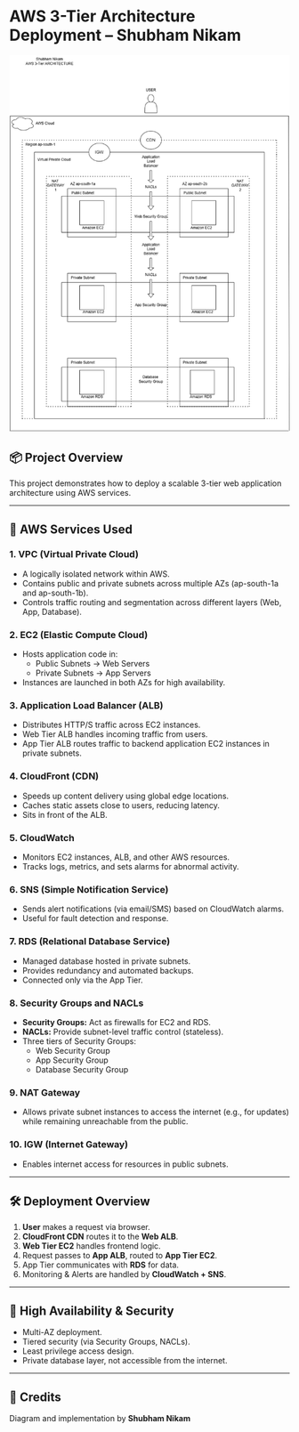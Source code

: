# AWS 3-Tier Architecture Deployment – Shubham Nikam

![Architecture Diagram](Diagram.png)

## 📦 Project Overview

This project demonstrates how to deploy a scalable 3-tier web application architecture using AWS services.

---

## 🧱 AWS Services Used

### 1. **VPC (Virtual Private Cloud)**
- A logically isolated network within AWS.
- Contains public and private subnets across multiple AZs (ap-south-1a and ap-south-1b).
- Controls traffic routing and segmentation across different layers (Web, App, Database).

### 2. **EC2 (Elastic Compute Cloud)**
- Hosts application code in:
  - Public Subnets → Web Servers
  - Private Subnets → App Servers
- Instances are launched in both AZs for high availability.

### 3. **Application Load Balancer (ALB)**
- Distributes HTTP/S traffic across EC2 instances.
- Web Tier ALB handles incoming traffic from users.
- App Tier ALB routes traffic to backend application EC2 instances in private subnets.

### 4. **CloudFront (CDN)**
- Speeds up content delivery using global edge locations.
- Caches static assets close to users, reducing latency.
- Sits in front of the ALB.

### 5. **CloudWatch**
- Monitors EC2 instances, ALB, and other AWS resources.
- Tracks logs, metrics, and sets alarms for abnormal activity.

### 6. **SNS (Simple Notification Service)**
- Sends alert notifications (via email/SMS) based on CloudWatch alarms.
- Useful for fault detection and response.

### 7. **RDS (Relational Database Service)**
- Managed database hosted in private subnets.
- Provides redundancy and automated backups.
- Connected only via the App Tier.

### 8. **Security Groups and NACLs**
- **Security Groups:** Act as firewalls for EC2 and RDS.
- **NACLs:** Provide subnet-level traffic control (stateless).
- Three tiers of Security Groups:
  - Web Security Group
  - App Security Group
  - Database Security Group

### 9. **NAT Gateway**
- Allows private subnet instances to access the internet (e.g., for updates) while remaining unreachable from the public.

### 10. **IGW (Internet Gateway)**
- Enables internet access for resources in public subnets.

---

## 🛠️ Deployment Overview

1. **User** makes a request via browser.
2. **CloudFront CDN** routes it to the **Web ALB**.
3. **Web Tier EC2** handles frontend logic.
4. Request passes to **App ALB**, routed to **App Tier EC2**.
5. App Tier communicates with **RDS** for data.
6. Monitoring & Alerts are handled by **CloudWatch + SNS**.

---

## 🔐 High Availability & Security

- Multi-AZ deployment.
- Tiered security (via Security Groups, NACLs).
- Least privilege access design.
- Private database layer, not accessible from the internet.

---

## 🧾 Credits
Diagram and implementation by **Shubham Nikam**
